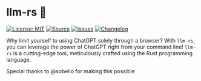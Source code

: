 # llm-rs 🚀

[![License: MIT](https://img.shields.io/badge/License-MIT-yellow.svg)](https://opensource.org/licenses/MIT)
[![Source](https://img.shields.io/badge/source-GitHub-303030.svg?maxAge=2678400&style=flat-square)](https://github.com/kaikiat/llm-rs/)
[![Issues](https://img.shields.io/github/issues/kaikiat/llm-rs.svg?style=flat-square&maxAge=600)](https://github.com/kaikiat/llm-rs/issues)
[![Changelog](https://img.shields.io/badge/keep%20a-changelog-8A0707.svg?maxAge=2678400&style=flat-square)](https://github.com/kaikiat/llm-rs/blob/master/CHANGELOG.md)


Why limit yourself to using ChatGPT solely through a browser? With `llm-rs`, you can leverage the power of ChatGPT right from your command line! `llm-rs` is a cutting-edge tool, meticulously crafted using the Rust programming language. 



Special thanks to @sobelio for making this possible
